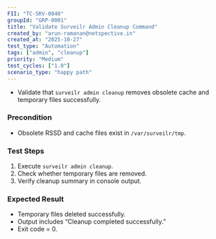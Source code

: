 ```yaml
---
FII: "TC-SRV-0040"
groupId: "GRP-0001"
title: "Validate Surveilr Admin Cleanup Command"
created_by: "arun-ramanan@netspective.in"
created_at: "2025-10-27"
test_type: "Automation"
tags: ["admin", "cleanup"]
priority: "Medium"
test_cycles: ["1.0"]
scenario_type: "happy path" 
---
```


- Validate that `surveilr admin cleanup` removes obsolete cache and temporary files successfully.

### Precondition

- Obsolete RSSD and cache files exist in `/var/surveilr/tmp`.

### Test Steps

1. Execute `surveilr admin cleanup`.
2. Check whether temporary files are removed.
3. Verify cleanup summary in console output.

### Expected Result

- Temporary files deleted successfully.
- Output includes “Cleanup completed successfully.”
- Exit code = 0.


